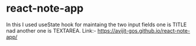 # react-note-app

In this I used useState hook for maintaing the two input fields one is TITLE nad another one is TEXTAREA.
Link:- https://avijit-gos.github.io/react-note-app/

